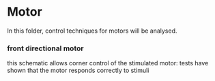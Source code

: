 # Motor 
In this folder, control techniques for motors will be analysed.

### front directional motor
this schematic allows corner control of the stimulated motor: tests have shown that the motor responds correctly to stimuli 

